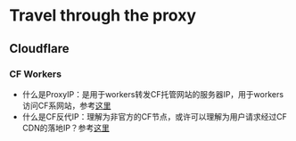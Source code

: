 # Travel through the proxy
## Cloudflare
### CF Workers
- 什么是ProxyIP：是用于workers转发CF托管网站的服务器IP，用于workers访问CF系网站，参考[这里](https://upsangel.com/security/vpn/cloudflare-worker-vless%E7%BF%BB%E7%89%86%E4%BB%A3%E7%90%86%E5%8E%9F%E7%90%86-proxyip%E7%B4%B0%E7%AF%80%E7%A0%94%E7%A9%B6/)
- 什么是CF反代IP：理解为非官方的CF节点，或许可以理解为用户请求经过CF CDN的落地IP？参考[这里](https://blog.tanglu.me/cloudflare_proxy_ip/)
